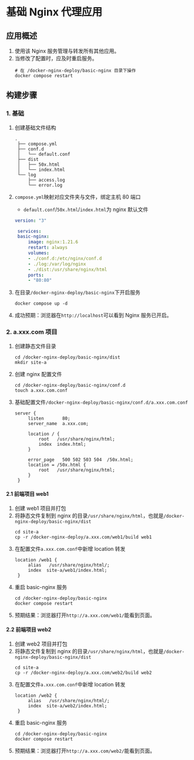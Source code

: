 # 基础 Nginx 代理应用

## 应用概述

1. 使用该 Nginx 服务管理与转发所有其他应用。
2. 当修改了配置时，应及时重启服务。
   ```
   # 在 /docker-nginx-deploy/basic-nginx 目录下操作
   docker compose restart
   ```

## 构建步骤

### 1. 基础

1. 创建基础文件结构
   ```
   .
    ├── compose.yml
    ├── conf.d
    │   └── default.conf
    ├── dist
    │   ├── 50x.html
    │   └── index.html
    └── log
        ├── access.log
        └── error.log
   ```
2. `compose.yml`映射对应文件夹与文件，绑定主机 80 端口

   - `default.conf`/`50x.html`/`index.html`为 nginx 默认文件

   ```yml
   version: "3"

    services:
    basic-nginx:
        image: nginx:1.21.6
        restart: always
        volumes:
        - ./conf.d:/etc/nginx/conf.d
        - ./log:/var/log/nginx
        - ./dist:/usr/share/nginx/html
        ports:
        - "80:80"

   ```

3. 在目录`/docker-nginx-deploy/basic-nginx`下开启服务
   ```
   docker compose up -d
   ```
4. 成功预期：浏览器在`http://localhost`可以看到 Nginx 服务已开启。

### 2. a.xxx.com 项目

1. 创建静态文件目录
   ```
   cd /docker-nginx-deploy/basic-nginx/dist
   mkdir site-a
   ```
2. 创建 nginx 配置文件
   ```
   cd /docker-nginx-deploy/basic-nginx/conf.d
   touch a.xxx.com.conf
   ```
3. 基础配置文件`/docker-nginx-deploy/basic-nginx/conf.d/a.xxx.com.conf`

   ```
   server {
        listen       80;
        server_name  a.xxx.com;

        location / {
            root   /usr/share/nginx/html;
            index  index.html;
        }

        error_page   500 502 503 504  /50x.html;
        location = /50x.html {
            root   /usr/share/nginx/html;
        }
    }
   ```

#### 2.1 前端项目 web1

1. 创建 web1 项目并打包
2. 将静态文件复制到 nginx 的目录`/usr/share/nginx/html`，也就是`/docker-nginx-deploy/basic-nginx/dist`
   ```
   cd site-a
   cp -r /docker-nginx-deploy/a.xxx.com/web1/build web1
   ```
3. 在配置文件`a.xxx.com.conf`中新增 location 转发
   ```
   location /web1 {
        alias   /usr/share/nginx/html/;
        index  site-a/web1/index.html;
    }
   ```
4. 重启 basic-nginx 服务
   ```
   cd /docker-nginx-deploy/basic-nginx
   docker compose restart
   ```
5. 预期结果：浏览器打开`http://a.xxx.com/web1/`能看到页面。

#### 2.2 前端项目 web2

1. 创建 web2 项目并打包
2. 将静态文件复制到 nginx 的目录`/usr/share/nginx/html`，也就是`/docker-nginx-deploy/basic-nginx/dist`
   ```
   cd site-a
   cp -r /docker-nginx-deploy/a.xxx.com/web2/build web2
   ```
3. 在配置文件`a.xxx.com.conf`中新增 location 转发
   ```
   location /web2 {
        alias   /usr/share/nginx/html/;
        index  site-a/web2/index.html;
    }
   ```
4. 重启 basic-nginx 服务
   ```
   cd /docker-nginx-deploy/basic-nginx
   docker compose restart
   ```
5. 预期结果：浏览器打开`http://a.xxx.com/web2/`能看到页面。
